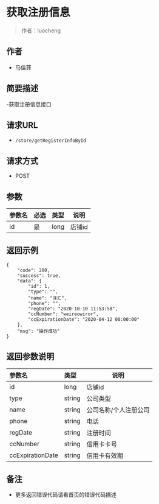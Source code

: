 # 获取注册信息

> 作者：luocheng

## 作者

- 马佳菲
    
## 简要描述

-获取注册信息接口

## 请求URL
- ` /store/getRegisterInfoById `
  
## 请求方式
- POST 

## 参数

|参数名|必选|类型|说明|
|:----    |:---|:----- |-----   |
|id |是  |long |店铺id   |

## 返回示例 

``` 
{
    "code": 200,
    "success": true,
    "data": {
        "id": 1,
        "type": "",
        "name": "泽汇",
        "phone": "",
        "regDate": "2020-10-10 11:53:58",
        "ccNumber": "weireowiror",
        "ccExpirationDate": "2020-04-12 00:00:00"
    },
    "msg": "操作成功"
}
```

## 返回参数说明 

|参数名|类型|说明|
|:-----  |:-----|-----                           |
|id |long   |店铺id  |
|type |string   |公司类型  |
|name |string   |公司名称/个人注册公司  |
|phone |string   |电话  |
|regDate |string   |注册时间  |
|ccNumber |string   |信用卡卡号  |
|ccExpirationDate |string   |信用卡有效期  |

## 备注 

- 更多返回错误代码请看首页的错误代码描述